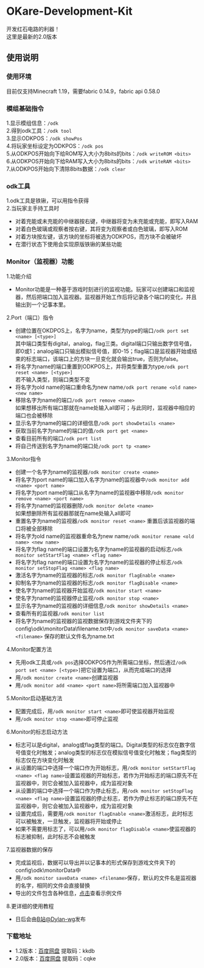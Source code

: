 # OKare-Development-Kit
开发红石电路的利器！  
这里是最新的2.0版本  

## 使用说明
### 使用环境
目前仅支持Minecraft 1.19，需要fabric 0.14.9，fabric api 0.58.0
### 模组基础指令
1.显示模组信息：```/odk ```  
2.得到odk工具：```/odk tool ```   
3.显示ODKPOS：```/odk showPos```    
4.将玩家坐标设定为ODKPOS：```/odk pos```    
5.从ODKPOS开始向下给ROM写入大小为8bits的bits：```/odk writeROM <bits> ```   
6.从ODKPOS开始向下给RAM写入大小为8bits的bits：```/odk writeRAM <bits> ```   
7.从ODKPOS开始向下清除8bits数据：```/odk clear```  
### odk工具
1.odk工具是铁锹，可以用指令获得  
2.当玩家主手持工具时
+ 对着充能或未充能的中继器按右键，中继器将变为未充能或充能，即写入RAM
+ 对着白色玻璃或观察者按右键，其将变为观察者或白色玻璃，即写入ROM
+ 对着方块按左键，该方块的坐标将被选为ODKPOS，而方块不会被破坏
+ 在潜行状态下使用会实现原版铁锹的某些功能
### Monitor（监视器）功能
1.功能介绍  
+ Monitor功能是一种基于游戏时刻进行的监视功能。玩家可以创建端口和监视器，然后把端口加入监视器。监视器开始工作后将记录各个端口的变化，并且输出到一个记事本里。  

2.Port（端口）指令
+ 创建位置在OKDPOS上，名字为name，类型为type的端口```/odk port set <name> [<type>]```  
  其中端口类型有digital，analog，flag三类。digital端口只输出数字信号值，即0或1；analog端口只输出模拟信号值，即0-15；flag端口是监视器开始或结束的标志端口，该端口上的方块一旦变化就会输出true，否则为false。
+ 将名字为name的端口重置到ODKPOS上，并将类型重置为type```/odk port reset <name> [<type>]```  
  若不输入类型，则端口类型不变
+ 将名字为old name的端口重命名为new name```/odk port rename <old name> <new name>```
+ 移除名字为name的端口```/odk port remove <name>```  
如果想移出所有端口那就在name处输入all即可；与此同时，监视器中相应的端口也会被移除
+ 显示名字为name的端口的详细信息```/odk port showDetails <name>```
+ 获取当前名字为name的端口的值```/odk port get <name>```
+ 查看目前所有的端口```/odk port list```
+ 将自己传送到名字为name的端口处```/odk port tp <name>```

3.Monitor指令
+ 创建一个名字为name的监视器```/odk monitor create <name>```
+ 将名字为port name的端口加入名字为name的监视器中```/odk monitor add <name> <port name>```
+ 将名字为port name的端口从名字为name的监视器中移除```/odk monitor remove <name> <port name>```
+ 将名字为name的监视器删除```/odk monitor delete <name>```  
如果想删除所有监视器那就在name处输入all即可
+ 重置名字为name的监视器```/odk monitor reset <name>```
重置后该监视器的端口将被全部移除
+ 将名字为old name的监视器重命名为new name```/odk monitor rename <old name> <new name>```
+ 将名字为flag name的端口设置为名字为name的监视器的启动标志```/odk monitor setStartFlag <name> <flag name>```
+ 将名字为flag name的端口设置为名字为name的监视器的停止标志```/odk monitor setStopFlag <name> <flag name>```
+ 激活名字为name的监视器的标志```/odk monitor flagEnable <name>```
+ 抑制名字为name的监视器的标志```/odk monitor flagDisable <name>```
+ 使名字为name的监视器开始监视```/odk monitor start <name>```
+ 使名字为name的监视器停止监视```/odk monitor stop <name>```
+ 显示名字为name的监视器的详细信息```/odk monitor showDetails <name>```
+ 查看所有的监视器```/odk monitor list```
+ 将名字为name的监视器的监视数据保存到游戏文件夹下的config\odk\monitorData\filename.txt中```/odk monitor saveData <name> <filename>```
保存的默认文件名为name.txt

4.Monitor配置方法
+ 先用odk工具或```/odk pos```选择ODKPOS作为所需端口坐标，然后通过```/odk port set <name> [<type>]```把它设置为端口，从而完成端口的选择
+ 用```/odk monitor create <name>```创建监视器
+ 用```/odk monitor add <name> <port name>```将所需端口加入监视器中

5.Monitor启动基础方法
+ 配置完成后，用```/odk monitor start <name>```即可使监视器开始监视
+ 用```/odk monitor stop <name>```即可停止监视

6.Monitor的标志启动方法
+ 标志可以是digital，analog或flag类型的端口。Digital类型的标志仅在数字信号值变化时触发；analog类型的标志仅在模拟信号值变化时触发；flag类型的标志仅在方块变化时触发
+ 从设置的端口中选择一个端口作为开始标志，用```/odk monitor setStartFlag <name> <flag name>```设置监视器的开始标志，若作为开始标志的端口原先不在监视器中，则它会被加入监视器中，成为监视对象
+ 从设置的端口中选择一个端口作为停止标志，用```/odk monitor setStopFlag <name> <flag name>```设置监视器的停止标志，若作为停止标志的端口原先不在监视器中，则它会被加入监视器中，成为监视对象
+ 设置完成后，需要用```/odk monitor flagEnable <name>```激活标志，此时标志可以被触发，一旦触发，监视器将开始或停止
+ 如果不需要用标志了，可以用```/odk monitor flagDisable <name>```使监视器的标志被抑制，此时标志不会被触发

7.监视器数据的保存
+ 完成监视后，数据可以导出并以记事本的形式保存到游戏文件夹下的config\odk\monitorData中
+ 用```/odk monitor saveData <name> <filename>```保存，默认的文件名是监视器的名字，相同的文件会直接替换
+ 导出的文件包含各种信息，[点击](https://github.com/Dylan-wg/OKare-Development-Kit/blob/2.0/run/config/odk/monitorData/demo.txt)查看示例文件

8.更详细的使用教程
+ 日后会由[B站@Dylan-wg](https://space.bilibili.com/700277869)发布
### 下载地址
+ 1.2版本：[百度网盘](https://pan.baidu.com/s/1IgxeAI2ur6S4uMVsoWQX7g) 提取码：kkdb
+ 2.0版本：[百度网盘](https://pan.baidu.com/s/1SUAM4fnNlAaN9_gabvZ-fw) 提取码：cqke  
